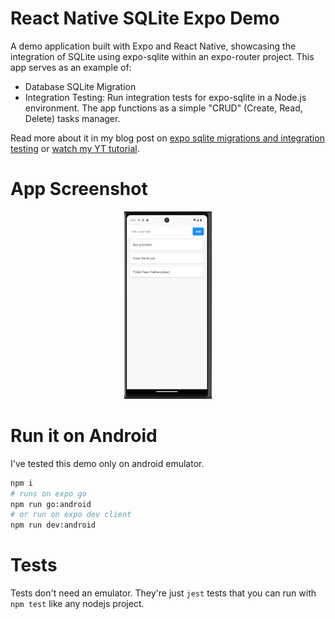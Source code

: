 # React Native SQLite Expo Demo

A demo application built with Expo and React Native, showcasing the integration of SQLite 
using expo-sqlite within an expo-router project. This app serves as an example of:
- Database SQLite Migration
- Integration Testing: Run integration tests for expo-sqlite in a Node.js environment.
The app functions as a simple "CRUD" (Create, Read, Delete) tasks manager.

Read more about it in my blog post on [expo sqlite migrations and integration testing](https://www.amarjanica.com/bridging-the-gap-between-expo-sqlite-and-node-js/)
or [watch my YT tutorial](https://youtu.be/5OBi4JtlGfY).

# App Screenshot
<p align="center">
<img src="preview.png" alt="App Screenshot example" height="300"/>
</p>

# Run it on Android
I've tested this demo only on android emulator.
```sh
npm i
# runs on expo go
npm run go:android
# or run on expo dev client
npm run dev:android
```

# Tests
Tests don't need an emulator. They're just `jest` tests that you can run with `npm test` like any nodejs project.
